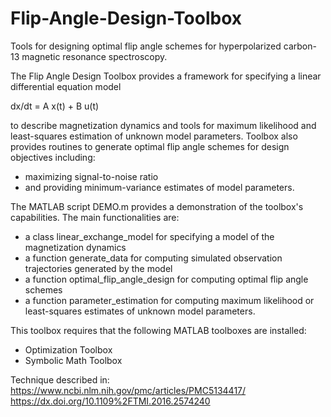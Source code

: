 Flip-Angle-Design-Toolbox
=========================

Tools for designing optimal flip angle schemes for hyperpolarized carbon-13 magnetic resonance spectroscopy. 

The Flip Angle Design Toolbox provides a framework for specifying a linear differential equation model 

dx/dt = A x(t) + B u(t) 

to describe magnetization dynamics and tools for maximum likelihood and least-squares estimation of unknown model parameters. Toolbox also provides routines to generate optimal flip angle schemes for design objectives including: 
* maximizing signal-to-noise ratio 
* and providing minimum-variance estimates of model parameters. 

The MATLAB script DEMO.m provides a demonstration of the toolbox's capabilities. The main functionalities are:
* a class linear_exchange_model for specifying a model of the magnetization dynamics 
* a function generate_data for computing simulated observation trajectories generated by the model 
* a function optimal_flip_angle_design for computing optimal flip angle schemes 
* a function parameter_estimation for computing maximum likelihood or least-squares estimates of unknown model parameters. 

This toolbox requires that the following MATLAB toolboxes are installed:
* Optimization Toolbox
* Symbolic Math Toolbox 

Technique described in:
https://www.ncbi.nlm.nih.gov/pmc/articles/PMC5134417/
https://dx.doi.org/10.1109%2FTMI.2016.2574240
